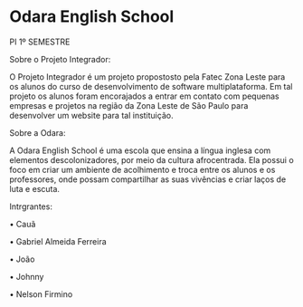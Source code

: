 # Odara English School
PI 1º SEMESTRE

Sobre o Projeto Integrador:

O Projeto Integrador é um projeto propostosto pela Fatec Zona Leste para os alunos do curso de desenvolvimento de software multiplataforma. Em tal projeto os alunos foram encorajados a entrar em contato com pequenas empresas e projetos na região da Zona Leste de São Paulo para desenvolver um website para tal instituição.

Sobre a Odara:

A Odara English School é uma escola que ensina a língua inglesa com elementos descolonizadores, por meio da cultura afrocentrada. Ela possui o foco em criar um ambiente de acolhimento e troca entre os alunos e os professores, onde possam compartilhar as suas vivências e criar laços de luta e escuta.

Intrgrantes:

• Cauã

• Gabriel Almeida Ferreira

• João

• Johnny

• Nelson Firmino
